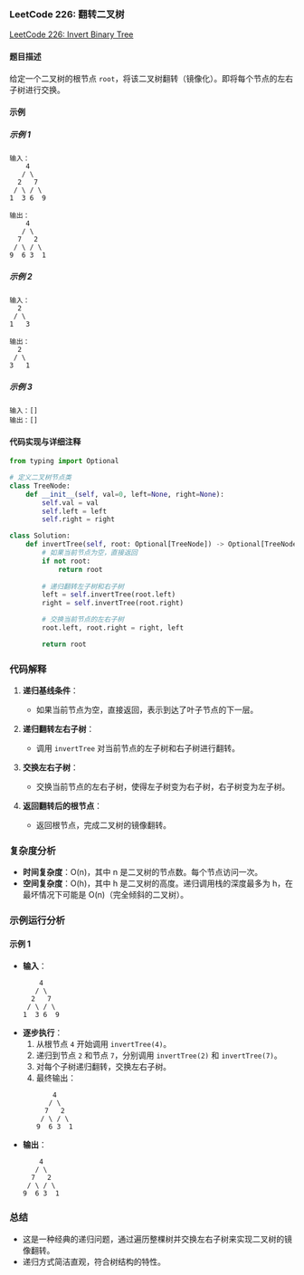 ### LeetCode 226: 翻转二叉树
[LeetCode 226: Invert Binary Tree](https://leetcode.com/problems/invert-binary-tree/)

#### 题目描述
给定一个二叉树的根节点 `root`，将该二叉树翻转（镜像化）。即将每个节点的左右子树进行交换。

#### 示例
##### 示例 1
```
输入：
    4
   / \
  2   7
 / \ / \
1  3 6  9

输出：
    4
   / \
  7   2
 / \ / \
9  6 3  1
```

##### 示例 2
```
输入：
  2
 / \
1   3

输出：
  2
 / \
3   1
```

##### 示例 3
```
输入：[]
输出：[]
```

#### 代码实现与详细注释
```python
from typing import Optional

# 定义二叉树节点类
class TreeNode:
    def __init__(self, val=0, left=None, right=None):
        self.val = val
        self.left = left
        self.right = right

class Solution:
    def invertTree(self, root: Optional[TreeNode]) -> Optional[TreeNode]:
        # 如果当前节点为空，直接返回
        if not root:
            return root
        
        # 递归翻转左子树和右子树
        left = self.invertTree(root.left)
        right = self.invertTree(root.right)

        # 交换当前节点的左右子树
        root.left, root.right = right, left

        return root
```

### 代码解释
1. **递归基线条件**：
   - 如果当前节点为空，直接返回，表示到达了叶子节点的下一层。

2. **递归翻转左右子树**：
   - 调用 `invertTree` 对当前节点的左子树和右子树进行翻转。

3. **交换左右子树**：
   - 交换当前节点的左右子树，使得左子树变为右子树，右子树变为左子树。

4. **返回翻转后的根节点**：
   - 返回根节点，完成二叉树的镜像翻转。

### 复杂度分析
- **时间复杂度**：O(n)，其中 n 是二叉树的节点数。每个节点访问一次。
- **空间复杂度**：O(h)，其中 h 是二叉树的高度。递归调用栈的深度最多为 h，在最坏情况下可能是 O(n)（完全倾斜的二叉树）。

### 示例运行分析
#### 示例 1
- **输入**：
  ```
      4
     / \
    2   7
   / \ / \
  1  3 6  9
  ```
- **逐步执行**：
  1. 从根节点 `4` 开始调用 `invertTree(4)`。
  2. 递归到节点 `2` 和节点 `7`，分别调用 `invertTree(2)` 和 `invertTree(7)`。
  3. 对每个子树递归翻转，交换左右子树。
  4. 最终输出：
     ```
         4
        / \
       7   2
      / \ / \
     9  6 3  1
     ```
- **输出**：
  ```
      4
     / \
    7   2
   / \ / \
  9  6 3  1
  ```

### 总结
- 这是一种经典的递归问题，通过遍历整棵树并交换左右子树来实现二叉树的镜像翻转。
- 递归方式简洁直观，符合树结构的特性。
